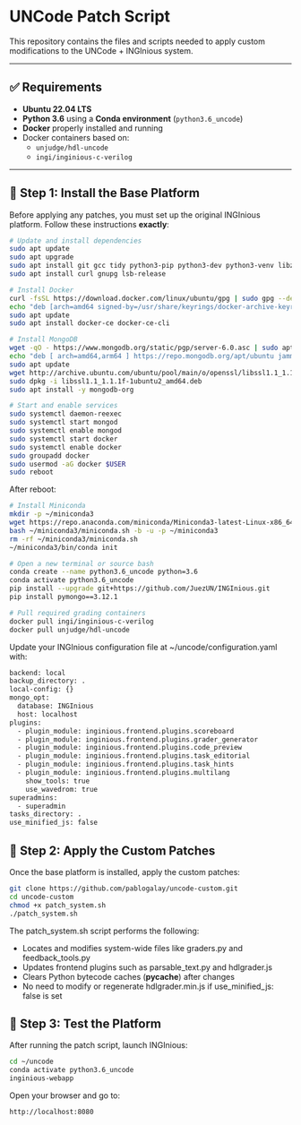# UNCode Patch Script

This repository contains the files and scripts needed to apply custom modifications to the UNCode + INGInious system.

---

## ✅ Requirements

- **Ubuntu 22.04 LTS**
- **Python 3.6** using a **Conda environment** (`python3.6_uncode`)
- **Docker** properly installed and running
- Docker containers based on:
  - `unjudge/hdl-uncode`
  - `ingi/inginious-c-verilog`

---

## 🔧 Step 1: Install the Base Platform

Before applying any patches, you must set up the original INGInious platform. Follow these instructions **exactly**:

```bash
# Update and install dependencies
sudo apt update
sudo apt upgrade
sudo apt install git gcc tidy python3-pip python3-dev python3-venv libzmq3-dev apt-transport-https
sudo apt install curl gnupg lsb-release

# Install Docker
curl -fsSL https://download.docker.com/linux/ubuntu/gpg | sudo gpg --dearmor -o /usr/share/keyrings/docker-archive-keyring.gpg
echo "deb [arch=amd64 signed-by=/usr/share/keyrings/docker-archive-keyring.gpg] https://download.docker.com/linux/ubuntu $(lsb_release -cs) stable" | sudo tee /etc/apt/sources.list.d/docker.list > /dev/null
sudo apt update
sudo apt install docker-ce docker-ce-cli

# Install MongoDB
wget -qO - https://www.mongodb.org/static/pgp/server-6.0.asc | sudo apt-key add -
echo "deb [ arch=amd64,arm64 ] https://repo.mongodb.org/apt/ubuntu jammy/mongodb-org/6.0 multiverse" | sudo tee /etc/apt/sources.list.d/mongodb-org-6.0.list
sudo apt update
wget http://archive.ubuntu.com/ubuntu/pool/main/o/openssl/libssl1.1_1.1.1f-1ubuntu2_amd64.deb
sudo dpkg -i libssl1.1_1.1.1f-1ubuntu2_amd64.deb
sudo apt install -y mongodb-org

# Start and enable services
sudo systemctl daemon-reexec
sudo systemctl start mongod
sudo systemctl enable mongod
sudo systemctl start docker
sudo systemctl enable docker
sudo groupadd docker
sudo usermod -aG docker $USER
sudo reboot
```
After reboot:
```bash
# Install Miniconda
mkdir -p ~/miniconda3
wget https://repo.anaconda.com/miniconda/Miniconda3-latest-Linux-x86_64.sh -O ~/miniconda3/miniconda.sh
bash ~/miniconda3/miniconda.sh -b -u -p ~/miniconda3
rm -rf ~/miniconda3/miniconda.sh
~/miniconda3/bin/conda init

# Open a new terminal or source bash
conda create --name python3.6_uncode python=3.6
conda activate python3.6_uncode
pip install --upgrade git+https://github.com/JuezUN/INGInious.git
pip install pymongo==3.12.1

# Pull required grading containers
docker pull ingi/inginious-c-verilog
docker pull unjudge/hdl-uncode
```
Update your INGInious configuration file at ~/uncode/configuration.yaml with:
```bash
backend: local
backup_directory: .
local-config: {}
mongo_opt:
  database: INGInious
  host: localhost
plugins:
  - plugin_module: inginious.frontend.plugins.scoreboard
  - plugin_module: inginious.frontend.plugins.grader_generator
  - plugin_module: inginious.frontend.plugins.code_preview
  - plugin_module: inginious.frontend.plugins.task_editorial
  - plugin_module: inginious.frontend.plugins.task_hints
  - plugin_module: inginious.frontend.plugins.multilang
    show_tools: true
    use_wavedrom: true
superadmins:
  - superadmin
tasks_directory: .
use_minified_js: false
```
## 🧩 Step 2: Apply the Custom Patches

Once the base platform is installed, apply the custom patches:

```bash
git clone https://github.com/pablogalay/uncode-custom.git
cd uncode-custom
chmod +x patch_system.sh
./patch_system.sh
```
The patch_system.sh script performs the following:

- Locates and modifies system-wide files like graders.py and feedback_tools.py
- Updates frontend plugins such as parsable_text.py and hdlgrader.js
- Clears Python bytecode caches (__pycache__) after changes
- No need to modify or regenerate hdlgrader.min.js if use_minified_js: false is set

## 🧪 Step 3: Test the Platform

After running the patch script, launch INGInious:

```bash
cd ~/uncode
conda activate python3.6_uncode
inginious-webapp
```

Open your browser and go to: 
```arduino
http://localhost:8080
```

